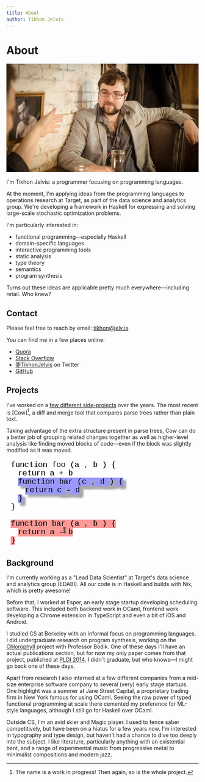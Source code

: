 ```yaml
---
title: About
author: Tikhon Jelvis
---
```


<div class="content">

# About

![Me at event hosted by Quora in New York.][quora-nyc]

I'm Tikhon Jelvis: a programmer focusing on programming languages.

At the moment, I'm applying ideas from the programming languages to operations research at Target, as part of the data science and analytics group. We're developing a framework in Haskell for expressing and solving large-scale stochastic optimization problems.

I'm particularly interested in:

  * functional programming—especially Haskell
  * domain-specific languages
  * interactive programming tools
  * static analysis
  * type theory
  * semantics
  * program synthesis

Turns out these ideas are applicable pretty much everywhere—including retail. Who knew?

[quora-nyc]: img/tikhon-and-viktor.jpg

## Contact

Please feel free to reach by email: [tikhon@jelv.is](mailto:tikhon@jelv.is).

You can find me in a few places online:

  * [Quora](https://www.quora.com/Tikhon-Jelvis/answers)
  * [Stack Overflow](http://stackoverflow.com/users/286871/tikhon-jelvis)
  * [\@TikhonJelvis](https://twitter.com/tikhonjelvis) on Twitter
  * [GitHub](https://github.com/tikhonjelvis)

</div>

<div class="content">

## Projects

I've worked on a [few different side-projects](projects.html) over the years. The most recent is [Cow][^name], a diff and merge tool that compares parse trees rather than plain text.

Taking advantage of the extra structure present in parse trees, Cow can do a better job of grouping related changes together as well as higher-level analysis like finding moved blocks of code—even if the block was slightly modified as it was moved.

![A block of code that was both moved *and* modified.][cow-diagram]

## Background

I'm currently working as a "Lead Data Scientist" at Target's data science and analytics group (EDABI). All our code is in Haskell and builds with Nix, which is pretty awesome!

Before that, I worked at Esper, an early stage startup developing scheduling software. This included both backend work in OCaml, frontend work developing a Chrome extension in TypeScript and even a bit of iOS and Android.

I studied CS at Berkeley with an informal focus on programming languages. I did undergraduate research on program synthesis, working on the [Chlorophyll] project with Professor Bodik. One of these days I'll have an actual publications section, but for now my only paper comes from that project, published at [PLDI 2014][pldi]. I didn't graduate, but who knows—I might go back one of these days.

Apart from research I also interned at a few different companies from a mid-size enterprise software company to several (very) early stage startups. One highlight was a summer at Jane Street Capital, a proprietary trading firm in New York famous for using OCaml. Seeing the raw power of typed functional programming at scale there cemented my preference for ML-style languages, although I still go for Haskell over OCaml.

Outside CS, I'm an avid skier and Magic player. I used to fence saber competitively, but have been on a hiatus for a few years now. I'm interested in typography and type design, but haven't had a chance to dive too deeply into the subject. I like literature, particularly anything with an existential bent, and a range of experimental music from progressive metal to minimalist compositions and modern jazz.

[Esper]: https://esper.com/
[Cow]: cow
[cow-diagram]: cow/img/cow-thumbnail.png

[Chlorophyll]: http://pl.eecs.berkeley.edu/projects/chlorophyll/
[pldi]: http://conferences.inf.ed.ac.uk/pldi2014/acceptedpapers.html

[^name]: The name is a work in progress! Then again, so is the whole project.

</div>
